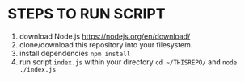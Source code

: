 # STEPS TO RUN SCRIPT

1. download Node.js https://nodejs.org/en/download/
2. clone/download this repository into your filesystem.
3. install dependencies `npm install`
4. run script `index.js` within your directory `cd ~/THISREPO/` and `node ./index.js`
